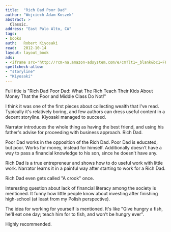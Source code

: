 ```yaml
---
title:	"Rich Dad Poor Dad"
author: "Wojciech Adam Koszek"
abstract: >
  Classic.
address: "East Palo Alto, CA"
tags:
- books
auth:	Robert Kiyosaki
read:	2012-10-14
layout: layout_book
ads:
- <iframe src="http://rcm-na.amazon-adsystem.com/e/cm?lt1=_blank&bc1=FFFFFF&IS2=1&npa=1&bg1=FFFFFF&fc1=000000&lc1=FF0000&t=wkoszek-20&o=1&p=8&l=as4&m=amazon&f=ifr&ref=ss_til&asins=1612680011" style="width:120px;height:240px;" scrolling="no" marginwidth="0" marginheight="0" frameborder="0"></iframe>
spellcheck-allow:
- "storyline"
- "Kiyosaki"
---
```

Full title is "Rich Dad Poor Dad: What The Rich Teach Their Kids About Money That the Poor
and Middle Class Do Not!"

I think it was one of the first pieces about collecting wealth that I've
read. Typically it's relatively boring, and few authors can dress useful
content in a decent storyline. Kiyosaki managed to succeed.

Narrator introduces the whole thing as having the best friend, and using his
father's advise for proceeding with business approach. Rich Dad.

Poor Dad works in the opposition of the Rich Dad. Poor Dad is educated, but
poor. Works for money, instead for himself. Additionally doesn't have a way
to pass a financial knowledge to his son, since he doesn't have any.

Rich Dad is a true entrepreneur and shows how to do useful work with little
work. Narrator learns it in a painful way after starting to work for a Rich
Dad.

Rich Dad even gets called "A crook" once.

Interesting question about lack of financial literacy among the society is
mentioned. It funny how little people know about investing after finishing
high-school (at least from my Polish perspective).

The idea for working for yourself is mentioned. It's like "Give hungry a
fish, he'll eat one day; teach him for to fish, and won't be hungry ever".

Highly recommended.
